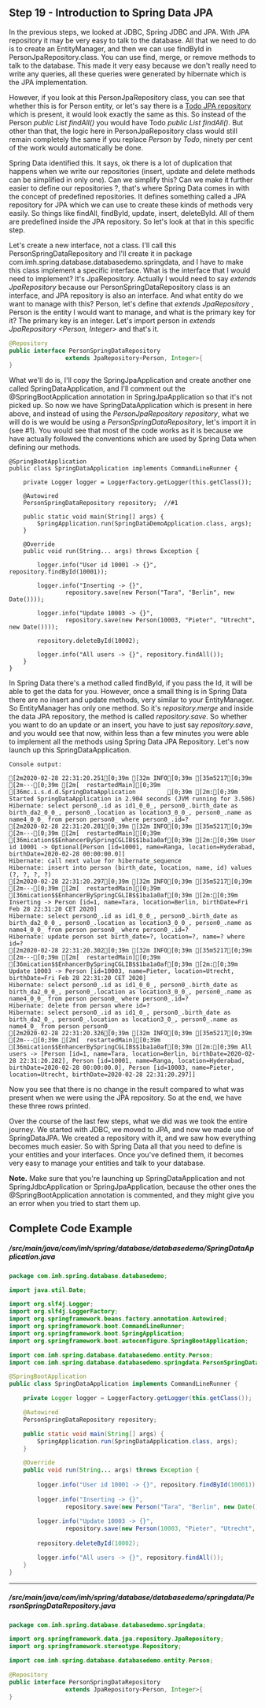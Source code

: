 ## Step 19 - Introduction to Spring Data JPA

In the previous steps, we looked at JDBC, Spring JDBC and JPA. With JPA repository it may be very easy to talk to the database. All that we need to do is to create an EntityManager, and then we can use findById in PersonJpaRepository.class. You can use find, merge, or remove methods to talk to the database. This made it very easy because we don't really need to write any queries, all these queries were generated by hibernate which is the JPA implementation.

However, if you look at this PersonJpaRepository class, you can see that whether this is for Person entity, or let's say there is a [Todo JPA repository](https://github.com/pkainulainen/spring-data-jpa-examples/blob/master/query-methods/src/main/java/net/petrikainulainen/springdata/jpa/todo/RepositoryTodoService.java) which is present, it would look exactly the same as this. So instead of the Person *public List<Person> findAll()* you would have Todo *public List<Todo> findAll()*. But other than that, the logic here in PersonJpaRepository class would still remain completely the same if you replace *Person* by *Todo*, ninety per cent of the work would automatically be done.

Spring Data identified this. It says, ok there is a lot of duplication that happens when we write our repositories (insert, update and delete methods can be simplified in only one). Can we simplify this? Can we make it further easier to define our repositories ?, that's where Spring Data comes in with the concept of predefined repositories. It defines something called a JPA repository for JPA which we can use to create these kinds of methods very easily. So things like findAll, findById, update, insert, deleteById. All of them are predefined inside the JPA repository. So let's look at that in this specific step.

Let's create a new interface, not a class. I'll call this PersonSpringDataRepository and I'll create it in package com.imh.spring.database.databasedemo.springdata, and I have to make this class implement a specific interface. What is the interface that I would need to implement? It's JpaRepository. Actually I would need to say *extends JpaRepository* because our PersonSpringDataRepository class is an interface, and JPA repository is also an interface. And what entity do we want to manage with this? Person, let's define that *extends JpaRepository <Person>*, Person is the entity I would want to manage, and what is the primary key for it? The primary key is an integer. Let's import person in *extends JpaRepository <Person, Integer>* and that's it.

```java
@Repository
public interface PersonSpringDataRepository 
				extends JpaRepository<Person, Integer>{
}
```

What we'll do is, I'll copy the SpringJpaApplication and create another one called SpringDataApplication, and I'll comment out the @SpringBootApplication annotation in SpringJpaApplication so that it's not picked up. So now we have SpringDataApplication which is present in here above, and instead of using the *PersonJpaRepository repository*, what we will do is we would be using a *PersonSpringDataRepository*, let's import it in (see #1). You would see that most of the code works as it is because we have actually followed the conventions which are used by Spring Data when defining our methods.

```
@SpringBootApplication
public class SpringDataApplication implements CommandLineRunner {

	private Logger logger = LoggerFactory.getLogger(this.getClass());

	@Autowired
	PersonSpringDataRepository repository;	//#1

	public static void main(String[] args) {
		SpringApplication.run(SpringDataDemoApplication.class, args);
	}

	@Override
	public void run(String... args) throws Exception {
		
		logger.info("User id 10001 -> {}", repository.findById(10001));
		
		logger.info("Inserting -> {}", 
				repository.save(new Person("Tara", "Berlin", new Date())));
		
		logger.info("Update 10003 -> {}", 
				repository.save(new Person(10003, "Pieter", "Utrecht", new Date())));
		
		repository.deleteById(10002);

		logger.info("All users -> {}", repository.findAll());
	}
}
```

In Spring Data there's a method called findById, if you pass the Id, it will be able to get the data for you. However, once a small thing is in Spring Data there are no insert and update methods, very similar to your EntityManager. So EntityManager has only one method. So it's *repository.merge* and inside the data JPA repository, the method is called *repository.save*. So whether you want to do an update or an insert, you have to just say *repository.save*, and you would see that now, within less than a few minutes you were able to implement all the methods using Spring Data JPA Repository. Let's now launch up this SpringDataApplication.

```
Console output:

[2m2020-02-28 22:31:20.251[0;39m [32m INFO[0;39m [35m5217[0;39m [2m---[0;39m [2m[  restartedMain][0;39m [36mc.i.s.d.d.SpringDataApplication         [0;39m [2m:[0;39m Started SpringDataApplication in 2.904 seconds (JVM running for 3.586)
Hibernate: select person0_.id as id1_0_0_, person0_.birth_date as birth_da2_0_0_, person0_.location as location3_0_0_, person0_.name as name4_0_0_ from person person0_ where person0_.id=?
[2m2020-02-28 22:31:20.281[0;39m [32m INFO[0;39m [35m5217[0;39m [2m---[0;39m [2m[  restartedMain][0;39m [36mication$$EnhancerBySpringCGLIB$$1ba1a0af[0;39m [2m:[0;39m User id 10001 -> Optional[Person [id=10001, name=Ranga, location=Hyderabad, birthDate=2020-02-28 00:00:00.0]]
Hibernate: call next value for hibernate_sequence
Hibernate: insert into person (birth_date, location, name, id) values (?, ?, ?, ?)
[2m2020-02-28 22:31:20.297[0;39m [32m INFO[0;39m [35m5217[0;39m [2m---[0;39m [2m[  restartedMain][0;39m [36mication$$EnhancerBySpringCGLIB$$1ba1a0af[0;39m [2m:[0;39m Inserting -> Person [id=1, name=Tara, location=Berlin, birthDate=Fri Feb 28 22:31:20 CET 2020]
Hibernate: select person0_.id as id1_0_0_, person0_.birth_date as birth_da2_0_0_, person0_.location as location3_0_0_, person0_.name as name4_0_0_ from person person0_ where person0_.id=?
Hibernate: update person set birth_date=?, location=?, name=? where id=?
[2m2020-02-28 22:31:20.302[0;39m [32m INFO[0;39m [35m5217[0;39m [2m---[0;39m [2m[  restartedMain][0;39m [36mication$$EnhancerBySpringCGLIB$$1ba1a0af[0;39m [2m:[0;39m Update 10003 -> Person [id=10003, name=Pieter, location=Utrecht, birthDate=Fri Feb 28 22:31:20 CET 2020]
Hibernate: select person0_.id as id1_0_0_, person0_.birth_date as birth_da2_0_0_, person0_.location as location3_0_0_, person0_.name as name4_0_0_ from person person0_ where person0_.id=?
Hibernate: delete from person where id=?
Hibernate: select person0_.id as id1_0_, person0_.birth_date as birth_da2_0_, person0_.location as location3_0_, person0_.name as name4_0_ from person person0_
[2m2020-02-28 22:31:20.326[0;39m [32m INFO[0;39m [35m5217[0;39m [2m---[0;39m [2m[  restartedMain][0;39m [36mication$$EnhancerBySpringCGLIB$$1ba1a0af[0;39m [2m:[0;39m All users -> [Person [id=1, name=Tara, location=Berlin, birthDate=2020-02-28 22:31:20.282], Person [id=10001, name=Ranga, location=Hyderabad, birthDate=2020-02-28 00:00:00.0], Person [id=10003, name=Pieter, location=Utrecht, birthDate=2020-02-28 22:31:20.297]]
```

Now you see that there is no change in the result compared to what was present when we were using the JPA repository. So at the end, we have these three rows printed. 

Over the course of the last few steps, what we did was we took the entire journey. We started with JDBC, we moved to JPA, and now we made use of SpringDataJPA. We created a repository with it, and we saw how everything becomes much easier. So with Spring Data all that you need to define is your entities and your interfaces. Once you've defined them, it becomes very easy to manage your entities and talk to your database.

**Note.** Make sure that you're launching up SpringDataApplication and not SpringJdbcApplication or SpringJpaApplication, because the other ones the @SpringBootApplication annotation is commented, and they might give you an error when you tried to start them up.

## Complete Code Example

##### /src/main/java/com/imh/spring/database/databasedemo/SpringDataApplication.java

```java
package com.imh.spring.database.databasedemo;

import java.util.Date;

import org.slf4j.Logger;
import org.slf4j.LoggerFactory;
import org.springframework.beans.factory.annotation.Autowired;
import org.springframework.boot.CommandLineRunner;
import org.springframework.boot.SpringApplication;
import org.springframework.boot.autoconfigure.SpringBootApplication;

import com.imh.spring.database.databasedemo.entity.Person;
import com.imh.spring.database.databasedemo.springdata.PersonSpringDataRepository;

@SpringBootApplication
public class SpringDataApplication implements CommandLineRunner {

	private Logger logger = LoggerFactory.getLogger(this.getClass());

	@Autowired
	PersonSpringDataRepository repository;

	public static void main(String[] args) {
		SpringApplication.run(SpringDataApplication.class, args);
	}

	@Override
	public void run(String... args) throws Exception {
		
		logger.info("User id 10001 -> {}", repository.findById(10001));
		
		logger.info("Inserting -> {}", 
				repository.save(new Person("Tara", "Berlin", new Date())));
		
		logger.info("Update 10003 -> {}", 
				repository.save(new Person(10003, "Pieter", "Utrecht", new Date())));
		
		repository.deleteById(10002);

		logger.info("All users -> {}", repository.findAll());
	}
}
```

---

##### /src/main/java/com/imh/spring/database/databasedemo/springdata/PersonSpringDataRepository.java

```java
package com.imh.spring.database.databasedemo.springdata;

import org.springframework.data.jpa.repository.JpaRepository;
import org.springframework.stereotype.Repository;

import com.imh.spring.database.databasedemo.entity.Person;

@Repository
public interface PersonSpringDataRepository 
				extends JpaRepository<Person, Integer>{
}
```